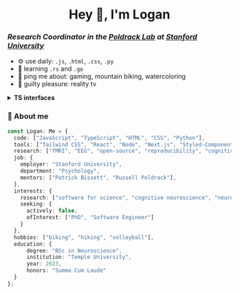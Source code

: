 <h1 align="center">Hey 👋, I'm Logan</h1>

<h3><em>Research Coordinator in the <a href="https://poldracklab.org/">Poldrack Lab</a> at <a href="https://www.stanford.edu/">Stanford University</a></em></h3>

- ⚙️ use daily: `.js`, `.html`, `.css`, `.py`
- 🌱 learning `.rs` and `.go`
- 💬 ping me about: gaming, mountain biking, watercoloring
- 🎂 guilty pleasure: reality tv 

<details>
  <summary><strong>TS interfaces</strong></summary>

  
  ```typescript
  interface Job {
  employer: string;
  department: string;
  mentors: string[];
}

interface Seeking {
  actively: boolean;
  ofInterest: string[];
}

interface Interests {
  research: string[];
  seeking: Seeking;
}

interface Education {
  degree: string;
  institution: string;
  year: number;
  honors: string;
}

interface Me {
  code: string[];
  tools: string[];
  research: string[];
  job: Job;
  interests: Interests;
  hobbies: string[];
  education: Education;
}
  ```
</details>

### 💭 About me 

```typescript
const Logan: Me = {
  code: ["JavaScript", "TypeScript", "HTML", "CSS", "Python"],
  tools: ["Tailwind CSS", "React", "Node", "Next.js", "Styled-Components", "Docker"],
  research: ["fMRI", "EEG", "open-source", "reproducibility", "cognitive tasks"],
  job: {
    employer: "Stanford University",
    department: "Psychology",
    mentors: ["Patrick Bissett", "Russell Poldrack"],
  },
  interests: {
    research: ["software for science", "cognitive neuroscience", "neuroimaging"],
    seeking: {
      actively: false,
      ofInterest: ["PhD", "Software Engineer"]
    }
  },
  hobbies: ["biking", "hiking", "volleyball"],
  education: {
      degree: "BSc in Neuroscience",
      institution: "Temple University",
      year: 2023,
      honors: "Summa Cum Laude"
  }
};
```

<!--
**Dev-Logan-Bennett/Dev-Logan-Bennett** is a ✨ _special_ ✨ repository because its `README.md` (this file) appears on your GitHub profile.

Here are some ideas to get you started:

- 🔭 I’m currently working on ...
- 🌱 I’m currently learning ...
- 👯 I’m looking to collaborate on ...
- 🤔 I’m looking for help with ...
- 💬 Ask me about ...
- 📫 How to reach me: ...
- 😄 Pronouns: ...
- ⚡ Fun fact: ...
-->
